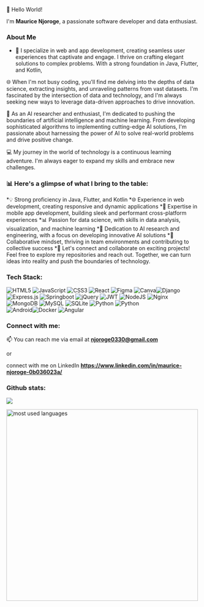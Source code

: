 👋 Hello World!
   
I'm **Maurice Njoroge**, a passionate software developer and data enthusiast.

### About Me

- 🚀 I specialize in web and app development, creating seamless user experiences that captivate and engage. I thrive on crafting elegant solutions to complex problems. With a strong foundation in Java, Flutter, and Kotlin, 

🌐 When I'm not busy coding, you'll find me delving into the depths of data science, extracting insights, and unraveling patterns from vast datasets. I'm fascinated by the intersection of data and technology, and I'm always seeking new ways to leverage data-driven approaches to drive innovation.

🤖 As an AI researcher and enthusiast, I'm dedicated to pushing the boundaries of artificial intelligence and machine learning. From developing sophisticated algorithms to implementing cutting-edge AI solutions, I'm passionate about harnessing the power of AI to solve real-world problems and drive positive change.

💻 My journey in the world of technology is a continuous learning adventure. I'm always eager to expand my skills and embrace new challenges.

### 📊 Here's a glimpse of what I bring to the table:

*💡 Strong proficiency in Java, Flutter, and Kotlin
*🌐 Experience in web development, creating responsive and dynamic applications
*📱 Expertise in mobile app development, building sleek and performant cross-platform experiences
*📊 Passion for data science, with skills in data analysis, visualization, and machine learning
*🤖 Dedication to AI research and engineering, with a focus on developing innovative AI solutions
*🤝 Collaborative mindset, thriving in team environments and contributing to collective success
*🔗 Let's connect and collaborate on exciting projects! Feel free to explore my repositories and reach out. Together, we can turn ideas into reality and push the boundaries of technology.


### Tech Stack:
![HTML5](https://img.shields.io/badge/html5-%23E34F26.svg?style=for-the-badge&logo=html5&logoColor=white) ![JavaScript](https://img.shields.io/badge/javascript-%23323330.svg?style=for-the-badge&logo=javascript&logoColor=%23F7DF1E) ![CSS3](https://img.shields.io/badge/css3-%231572B6.svg?style=for-the-badge&logo=css3&logoColor=white) 
![React](https://img.shields.io/badge/react-%2320232a.svg?style=for-the-badge&logo=react&logoColor=%2361DAFB)
![Figma](https://img.shields.io/badge/figma-%23F24E1E.svg?style=for-the-badge&logo=figma&logoColor=white) ![Canva](https://img.shields.io/badge/Canva-%2300C4CC.svg?style=for-the-badge&logo=Canva&logoColor=white)![Django](https://img.shields.io/badge/django-%23092E20.svg?style=for-the-badge&logo=django&logoColor=white) ![Express.js](https://img.shields.io/badge/express.js-%23404d59.svg?style=for-the-badge&logo=express&logoColor=%2361DAFB) ![Springboot](https://img.shields.io/badge/springboot-%23009639.svg?style=for-the-badge&logo=spring&logoColor=5849BE) ![jQuery](https://img.shields.io/badge/jquery-%230769AD.svg?style=for-the-badge&logo=jquery&logoColor=%23009639) ![JWT](https://img.shields.io/badge/JWT-black?style=for-the-badge&logo=JSON%20web%20tokens)  ![NodeJS](https://img.shields.io/badge/node.js-6DA55F?style=for-the-badge&logo=node.js&logoColor=white) ![Nginx](https://img.shields.io/badge/nginx-%23009639.svg?style=for-the-badge&logo=nginx&logoColor=white) ![MongoDB](https://img.shields.io/badge/MongoDB-%234ea94b.svg?style=for-the-badge&logo=mongodb&logoColor=white) ![MySQL](https://img.shields.io/badge/mysql-%2300f.svg?style=for-the-badge&logo=mysql&logoColor=white) ![SQLite](https://img.shields.io/badge/sqlite-%2307405e.svg?style=for-the-badge&logo=sqlite&logoColor=white) 
![Python](https://img.shields.io/badge/postgresql-3670A0?style=for-the-badge&logo=postgresql&logoColor=ffdd54) ![Python](https://img.shields.io/badge/python-3670A0?style=for-the-badge&logo=python&logoColor=ffdd54) 	
![Android](https://img.shields.io/badge/android-green.svg?style=for-the-badge&logo=android&logoColor=white)![Docker](https://img.shields.io/badge/docker-%230db7ed.svg?style=for-the-badge&logo=docker&logoColor=white) ![Angular](https://img.shields.io/badge/angular-%230db7ed.svg?style=for-the-badge&logo=angular&logoColor=white)

### Connect with me:
📫 You can reach me via 
email at **njoroge0330@gmail.com** 

or 

connect with me on LinkedIn **https://www.linkedin.com/in/maurice-njoroge-0b036023a/**

### Github stats:
![](https://github-contributor-stats.vercel.app/api?username=NjorogeMaurice&limit=5&theme=dark&combine_all_yearly_contributions=true)

<img alt="most used languages" width="500px" src="https://github-readme-stats.vercel.app/api/top-langs/?username=NjorogeMaurice&count_private=true&theme=algolia&bg_color=0,000000,130F40&layout=compact&border_radius=8&hide_border=true&langs_count=20&hide=hack,swift,kotlin,objective-c"/> 




<!--
**NjorogeMaurice/NjorogeMaurice** is a ✨ _special_ ✨ repository because its `README.md` (this file) appears on your GitHub profile.

Here are some ideas to get you started:

- 🔭 I’m currently working on ...
- 🌱 I’m currently learning ...
- 👯 I’m looking to collaborate on ...
- 🤔 I’m looking for help with ...
- 💬 Ask me about ...
- 📫 How to reach me: ...
- 😄 Pronouns: ...
- ⚡ Fun fact: ...
-->
